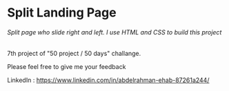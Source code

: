 # Split Landing Page
<h6>Split page who slide right and left. I use HTML and CSS to build this project</h6>
<p> 7th project of "50 project / 50 days" challange.</p>
<span> Please feel free to give me your feedback</span>



<span>LinkedIn : https://www.linkedin.com/in/abdelrahman-ehab-87261a244/ <span>
